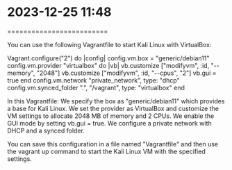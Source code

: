 # 2023-12-25        11:48
=========================

You can use the following Vagrantfile to start Kali Linux with VirtualBox:

Vagrant.configure("2") do |config|
  config.vm.box = "generic/debian11"
  config.vm.provider "virtualbox" do |vb|
    vb.customize ["modifyvm", :id, "--memory", "2048"]
    vb.customize ["modifyvm", :id, "--cpus", "2"]
    vb.gui = true
  end
  config.vm.network "private_network", type: "dhcp"
  config.vm.synced_folder ".", "/vagrant", type: "virtualbox"
end

In this Vagrantfile:
We specify the box as "generic/debian11" which provides a base for Kali Linux.
We set the provider as VirtualBox and customize the VM settings to allocate 2048 MB of memory and 2 CPUs.
We enable the GUI mode by setting vb.gui = true.
We configure a private network with DHCP and a synced folder.

You can save this configuration in a file named "Vagrantfile" and then use the vagrant up command to start the Kali Linux VM with the specified settings.